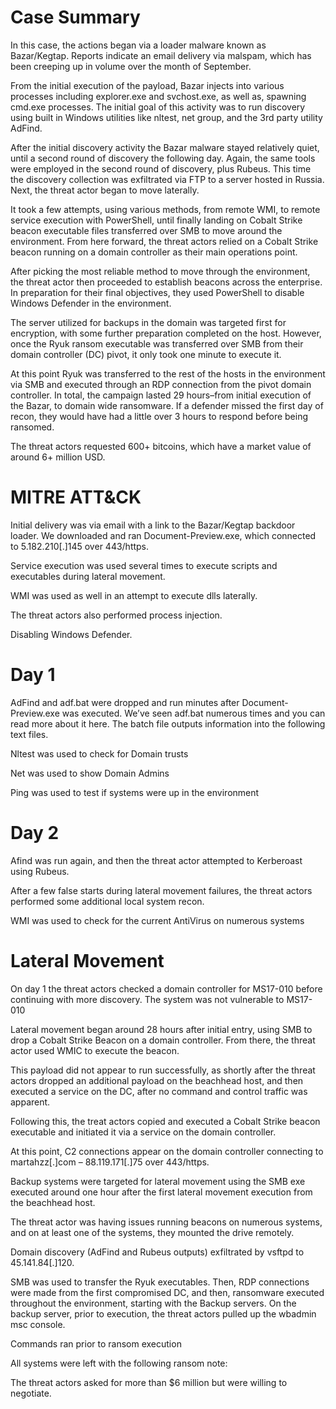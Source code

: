 # Case Summary

In this case, the actions began via a loader malware known as Bazar/Kegtap. Reports indicate an email delivery via malspam, which has been creeping up in volume over the month of September.

From the initial execution of the payload, Bazar injects into various processes including explorer.exe and svchost.exe, as well as, spawning cmd.exe processes. The initial goal of this activity was to run discovery using built in Windows utilities like nltest, net group, and the 3rd party utility AdFind.

After the initial discovery activity the Bazar malware stayed relatively quiet, until a second round of discovery the following day. Again, the same tools were employed in the second round of discovery, plus Rubeus. This time the discovery collection was exfiltrated via FTP to a server hosted in Russia. Next, the threat actor began to move laterally.

It took a few attempts, using various methods, from remote WMI, to remote service execution with PowerShell, until finally landing on Cobalt Strike beacon executable files transferred over SMB to move around the environment. From here forward, the threat actors relied on a Cobalt Strike beacon running on a domain controller as their main operations point.

After picking the most reliable method to move through the environment, the threat actor then proceeded to establish beacons across the enterprise. In preparation for their final objectives, they used PowerShell to disable Windows Defender in the environment.

The server utilized for backups in the domain was targeted first for encryption, with some further preparation completed on the host. However, once the Ryuk ransom executable was transferred over SMB from their domain controller (DC) pivot, it only took one minute to execute it.

At this point Ryuk was transferred to the rest of the hosts in the environment via SMB and executed through an RDP connection from the pivot domain controller. In total, the campaign lasted 29 hours–from initial execution of the Bazar, to domain wide ransomware. If a defender missed the first day of recon, they would have had a little over 3 hours to respond before being ransomed.

The threat actors requested 600+ bitcoins, which have a market value of around 6+ million USD.

# MITRE ATT&CK

Initial delivery was via email with a link to the Bazar/Kegtap backdoor loader. We downloaded and ran Document-Preview.exe, which connected to 5.182.210[.]145 over 443/https.

Service execution was used several times to execute scripts and executables during lateral movement.

WMI was used as well in an attempt to execute dlls laterally.



The threat actors also performed process injection.

Disabling Windows Defender.

# Day 1

AdFind and adf.bat were dropped and run minutes after Document-Preview.exe was executed. We’ve seen adf.bat numerous times and you can read more about it here. The batch file outputs information into the following text files.

Nltest was used to check for Domain trusts



Net was used to show Domain Admins



Ping was used to test if systems were up in the environment




# Day 2

Afind was run again, and then the threat actor attempted to Kerberoast using Rubeus.

After a few false starts during lateral movement failures, the threat actors performed some additional local system recon.

WMI was used to check for the current AntiVirus on numerous systems



# Lateral Movement

On day 1 the threat actors checked a domain controller for MS17-010 before continuing with more discovery. The system was not vulnerable to MS17-010

Lateral movement began around 28 hours after initial entry, using SMB to drop a Cobalt Strike Beacon on a domain controller. From there, the threat actor used WMIC to execute the beacon.



This payload did not appear to run successfully, as shortly after the threat actors dropped an additional payload on the beachhead host, and then executed a service on the DC, after no command and control traffic was apparent.

Following this, the treat actors copied and executed a Cobalt Strike beacon executable and initiated it via a service on the domain controller.

At this point, C2 connections appear on the domain controller connecting to martahzz[.]com – 88.119.171[.]75 over 443/https.

Backup systems were targeted for lateral movement using the SMB exe executed around one hour after the first lateral movement execution from the beachhead host.

The threat actor was having issues running beacons on numerous systems, and on at least one of the systems, they mounted the drive remotely.



Domain discovery (AdFind and Rubeus outputs) exfiltrated by vsftpd to 45.141.84[.]120.

SMB was used to transfer the Ryuk executables. Then, RDP connections were made from the first compromised DC, and then, ransomware executed throughout the environment, starting with the Backup servers. On the backup server, prior to execution, the threat actors pulled up the wbadmin msc console.

Commands ran prior to ransom execution

All systems were left with the following ransom note:

The threat actors asked for more than $6 million but were willing to negotiate.
